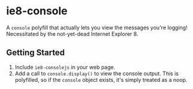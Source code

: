 # ie8-console

A `console` polyfill that actually lets you view the messages you're logging!  Necessitated by the not-yet-dead Internet Explorer 8.

## Getting Started
1. Include `ie8-consolejs` in your web page.
2. Add a call to `console.display()` to view the console output.  This is polyfilled, so if the `console` object exists, it's simply treated as a noop.
